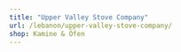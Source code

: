 ```yaml
---
title: "Upper Valley Stove Company"
url: /lebanon/upper-valley-stove-company/
shop: Kamine & Öfen
---
```

